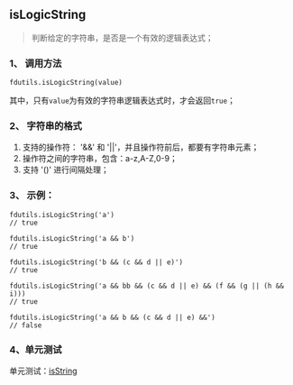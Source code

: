 ## isLogicString

> 判断给定的字符串，是否是一个有效的逻辑表达式；

### 1、 调用方法

```
fdutils.isLogicString(value)
```

其中，只有`value`为有效的字符串逻辑表达式时，才会返回`true`；

### 2、 字符串的格式
1. 支持的操作符： '&&' 和 '||'，并且操作符前后，都要有字符串元素；
2. 操作符之间的字符串，包含：a-z,A-Z,0-9；
3. 支持 '()' 进行间隔处理；

### 3、 示例：

```
fdutils.isLogicString('a')
// true

fdutils.isLogicString('a && b')
// true

fdutils.isLogicString('b && (c && d || e)')
// true

fdutils.isLogicString('a && bb && (c && d || e) && (f && (g || (h && i)))
// true

fdutils.isLogicString('a && b && (c && d || e) &&')
// false
```

### 4、单元测试

单元测试：[isString](http://www.zhangyunling.com/study/fdutils/#isString)